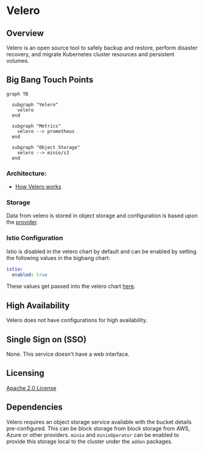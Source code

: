 # Velero

## Overview

Velero is an open source tool to safely backup and restore, perform disaster recovery, and migrate Kubernetes cluster resources and persistent volumes.

## Big Bang Touch Points

```mermaid
graph TB

  subgraph "Velero"
    velero
  end      

  subgraph "Metrics"
    velero --> prometheus
  end

  subgraph "Object Storage"
    velero --> minio/s3
  end
```

### Architecture: 
- [How Velero works](https://velero.io/docs/main/how-velero-works/)

### Storage

Data from velero is stored in object storage and configuration is based upon the [provider](https://repo1.dso.mil/big-bang/product/packages/velero/-/blob/main/chart/values.yaml#L226). 

### Istio Configuration

Istio is disabled in the velero chart by default and can be enabled by setting the following values in the bigbang chart:

```yaml
istio:
  enabled: true
```

These values get passed into the velero chart [here](https://repo1.dso.mil/big-bang/product/packages/velero/-/blob/main/chart/values.yaml#L477). 

## High Availability

Velero does not have configurations for high availability.

## Single Sign on (SSO)

None. This service doesn't have a web interface.

## Licensing

[Apache 2.0 License](https://github.com/vmware-tanzu/velero/blob/main/LICENSE)

## Dependencies

Velero requires an object storage service available with the bucket details pre-configured. This can be block storage from block storage from AWS, Azure or other providers. `minio` and `minioOperator` can be enabled to provide this storage local to the cluster under the `addon` packages.